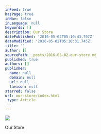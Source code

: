 ```yaml
---
inFeed: true
hasPage: true
inNav: false
inLanguage: null
keywords: []
description: Our Store
datePublished: '2016-05-02T05:10:41.707Z'
dateModified: '2016-05-02T05:10:31.745Z'
title: ''
author: []
sourcePath: _posts/2016-05-02-our-store.md
published: true
authors: []
publisher:
  name: null
  domain: null
  url: null
  favicon: null
starred: false
url: our-store/index.html
_type: Article

---
```

![](https://the-grid-user-content.s3-us-west-2.amazonaws.com/71385474-f8c4-4712-ba1c-b70315e9325e.jpg)

Our Store
